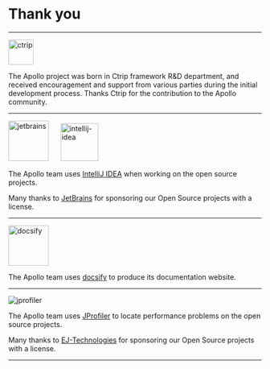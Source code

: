 # Thank you 

<hr />
<img src="en/images/community/ctrip.jpeg" alt="ctrip" style="height: 50px">

The Apollo project was born in Ctrip framework R&D department, and received encouragement and support from various parties during the initial development process.
Thanks Ctrip for the contribution to the Apollo community.

<hr />
<img src="en/images/community/jetbrains.svg" alt="jetbrains" style="height: 80px; margin-right: 20px">
<img src="en/images/community/intellij-idea.svg" alt="intellij-idea" style="width: 75px" >

The Apollo team uses [IntelliJ IDEA](https://www.jetbrains.com/idea) when working on the open source projects.

Many thanks to [JetBrains](https://www.jetbrains.com/) for sponsoring our Open Source projects with a license.
<hr />

<img src="en/images/community/docsify.svg" alt="docsify" style="height: 80px">

The Apollo team uses [docsify](https://docsify.js.org/) to produce its documentation website.

<hr />
<img src="en/images/community/jprofiler.png" alt="jprofiler">

The Apollo team uses [JProfiler](https://www.ej-technologies.com/products/jprofiler/overview.html) to locate performance problems on the open source projects.

Many thanks to [EJ-Technologies](https://www.ej-technologies.com/) for sponsoring our Open Source projects with a license.
<hr />